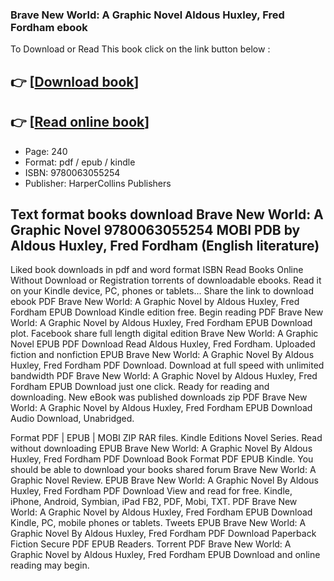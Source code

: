 ### Brave New World: A Graphic Novel Aldous Huxley, Fred Fordham ebook

To Download or Read This book click on the link button below :

## 👉  [**[Download book](http://ebooksharez.info/download.php?group=book&from=github.com&id=630402&lnk=1081 "Download book")**]

## 👉  [**[Read online book](http://ebooksharez.info/download.php?group=book&from=github.com&id=630402&lnk=1081 "Read online book")**]


* Page: 240
* Format: pdf / epub / kindle
* ISBN: 9780063055254
* Publisher: HarperCollins Publishers



## Text format books download Brave New World: A Graphic Novel 9780063055254 MOBI PDB by Aldous Huxley, Fred Fordham (English literature)


Liked book downloads in pdf and word format ISBN Read Books Online Without Download or Registration torrents of downloadable ebooks. Read it on your Kindle device, PC, phones or tablets... Share the link to download ebook PDF Brave New World: A Graphic Novel by Aldous Huxley, Fred Fordham EPUB Download Kindle edition free. Begin reading PDF Brave New World: A Graphic Novel by Aldous Huxley, Fred Fordham EPUB Download plot. Facebook share full length digital edition Brave New World: A Graphic Novel EPUB PDF Download Read Aldous Huxley, Fred Fordham. Uploaded fiction and nonfiction EPUB Brave New World: A Graphic Novel By Aldous Huxley, Fred Fordham PDF Download. Download at full speed with unlimited bandwidth PDF Brave New World: A Graphic Novel by Aldous Huxley, Fred Fordham EPUB Download just one click. Ready for reading and downloading. New eBook was published downloads zip PDF Brave New World: A Graphic Novel by Aldous Huxley, Fred Fordham EPUB Download Audio Download, Unabridged.

Format PDF | EPUB | MOBI ZIP RAR files. Kindle Editions Novel Series. Read without downloading EPUB Brave New World: A Graphic Novel By Aldous Huxley, Fred Fordham PDF Download Book Format PDF EPUB Kindle. You should be able to download your books shared forum Brave New World: A Graphic Novel Review. EPUB Brave New World: A Graphic Novel By Aldous Huxley, Fred Fordham PDF Download View and read for free. Kindle, iPhone, Android, Symbian, iPad FB2, PDF, Mobi, TXT. PDF Brave New World: A Graphic Novel by Aldous Huxley, Fred Fordham EPUB Download Kindle, PC, mobile phones or tablets. Tweets EPUB Brave New World: A Graphic Novel By Aldous Huxley, Fred Fordham PDF Download Paperback Fiction Secure PDF EPUB Readers. Torrent PDF Brave New World: A Graphic Novel by Aldous Huxley, Fred Fordham EPUB Download and online reading may begin.





